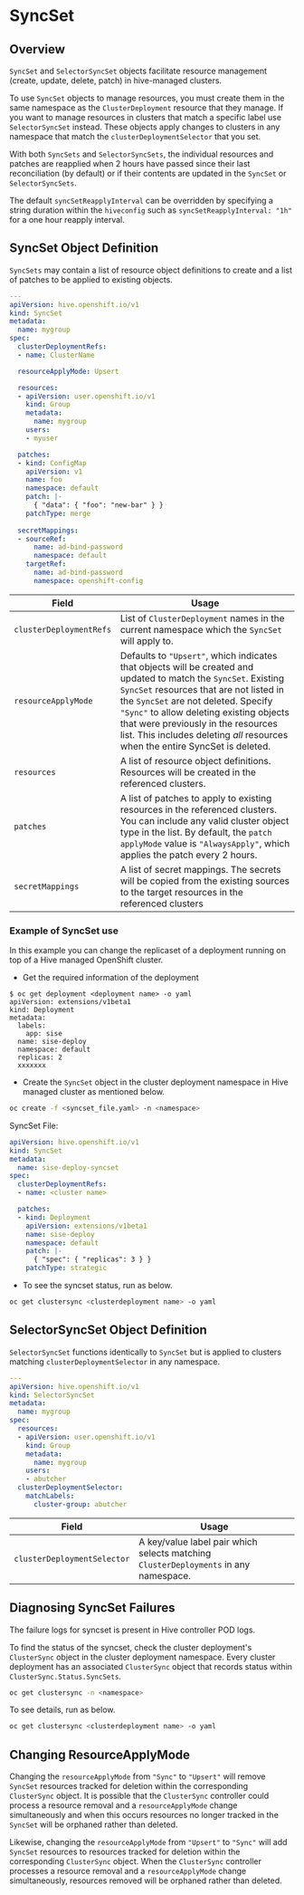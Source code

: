 # SyncSet

## Overview

`SyncSet` and `SelectorSyncSet` objects facilitate resource management (create, update, delete, patch) in hive-managed clusters.

To use `SyncSet` objects to manage resources, you must create them in the same namespace as the `ClusterDeployment` resource that they manage. If you want to manage resources in clusters that match a specific label use `SelectorSyncSet` instead. These objects apply changes to clusters in any namespace that match the `clusterDeploymentSelector` that you set.

With both `SyncSets` and `SelectorSyncSets`, the individual resources and patches are reapplied when 2 hours have passed since their last reconciliation (by default) or if their contents are updated in the `SyncSet` or `SelectorSyncSets`.

The default `syncSetReapplyInterval` can be overridden by specifying a string duration within the `hiveconfig` such as `syncSetReapplyInterval: "1h"` for a one hour reapply interval.

## SyncSet Object Definition

`SyncSets` may contain a list of resource object definitions to create and a list of patches to be applied to existing objects.

```yaml
---
apiVersion: hive.openshift.io/v1
kind: SyncSet
metadata:
  name: mygroup
spec:
  clusterDeploymentRefs:
  - name: ClusterName

  resourceApplyMode: Upsert

  resources:
  - apiVersion: user.openshift.io/v1
    kind: Group
    metadata:
      name: mygroup
    users:
    - myuser

  patches:
  - kind: ConfigMap
    apiVersion: v1
    name: foo
    namespace: default
    patch: |-
      { "data": { "foo": "new-bar" } }
    patchType: merge
    
  secretMappings:
  - sourceRef:
      name: ad-bind-password
      namespace: default
    targetRef:
      name: ad-bind-password
      namespace: openshift-config
```

| Field | Usage |
|-------|-------|
| `clusterDeploymentRefs` | List of `ClusterDeployment` names in the current namespace which the `SyncSet` will apply to. |
| `resourceApplyMode` | Defaults to `"Upsert"`, which indicates that objects will be created and updated to match the `SyncSet`. Existing `SyncSet` resources that are not listed in the `SyncSet` are not deleted. Specify `"Sync"` to allow deleting existing objects that were previously in the resources list. This includes deleting _all_ resources when the entire SyncSet is deleted. |
| `resources` | A list of resource object definitions. Resources will be created in the referenced clusters. |
| `patches` | A list of patches to apply to existing resources in the referenced clusters. You can include any valid cluster object type in the list. By default, the `patch` `applyMode` value is `"AlwaysApply"`, which applies the patch every 2 hours. |
| `secretMappings` | A list of secret mappings. The secrets will be copied from the existing sources to the target resources in the referenced clusters |

### Example of SyncSet use

In this example you can change the replicaset of a deployment running on top of a Hive managed OpenShift cluster.

* Get the required information of the deployment

```console
$ oc get deployment <deployment name> -o yaml
apiVersion: extensions/v1beta1
kind: Deployment
metadata:
  labels:
    app: sise
  name: sise-deploy
  namespace: default
  replicas: 2
  xxxxxxx
```

* Create the `SyncSet` object in the cluster deployment namespace in Hive managed cluster as mentioned below.

```sh
oc create -f <syncset_file.yaml> -n <namespace>
```

SyncSet File:

```yaml
apiVersion: hive.openshift.io/v1
kind: SyncSet
metadata:
  name: sise-deploy-syncset
spec:
  clusterDeploymentRefs:
  - name: <cluster name>

  patches:
  - kind: Deployment
    apiVersion: extensions/v1beta1
    name: sise-deploy
    namespace: default
    patch: |-
      { "spec": { "replicas": 3 } }
    patchType: strategic
```

* To see the syncset status, run as below.

```sh
oc get clustersync <clusterdeployment name> -o yaml
```

## SelectorSyncSet Object Definition

`SelectorSyncSet` functions identically to `SyncSet` but is applied to clusters matching `clusterDeploymentSelector` in any namespace.

```yaml
---
apiVersion: hive.openshift.io/v1
kind: SelectorSyncSet
metadata:
  name: mygroup
spec:
  resources:
  - apiVersion: user.openshift.io/v1
    kind: Group
    metadata:
      name: mygroup
    users:
    - abutcher
  clusterDeploymentSelector:
    matchLabels:
      cluster-group: abutcher
```

| Field | Usage |
|-------|-------|
| `clusterDeploymentSelector` | A key/value label pair which selects matching `ClusterDeployments` in any namespace. |

## Diagnosing SyncSet Failures

The failure logs for syncset is present in Hive controller POD logs.

To find the status of the syncset, check the cluster deployment's `ClusterSync` object in the cluster deployment namespace. Every cluster deployment has an associated `ClusterSync` object that records status within `ClusterSync.Status.SyncSets`.

```sh
oc get clustersync -n <namespace>
```

To see details, run as below.

```sh
oc get clustersync <clusterdeployment name> -o yaml
```

## Changing ResourceApplyMode

Changing the `resourceApplyMode` from `"Sync"` to `"Upsert"` will remove `SyncSet` resources tracked for deletion within the corresponding `ClusterSync` object. It is possible that the `ClusterSync` controller could process a resource removal and a `resourceApplyMode` change simultaneously and when this occurs resources no longer tracked in the `SyncSet` will be orphaned rather than deleted.

Likewise, changing the `resourceApplyMode` from `"Upsert"` to `"Sync"` will add `SyncSet` resources to resources tracked for deletion within the corresponding `ClusterSync` object. When the `ClusterSync` controller processes a resource removal and a `resourceApplyMode` change simultaneously, resources removed will be orphaned rather than deleted.
